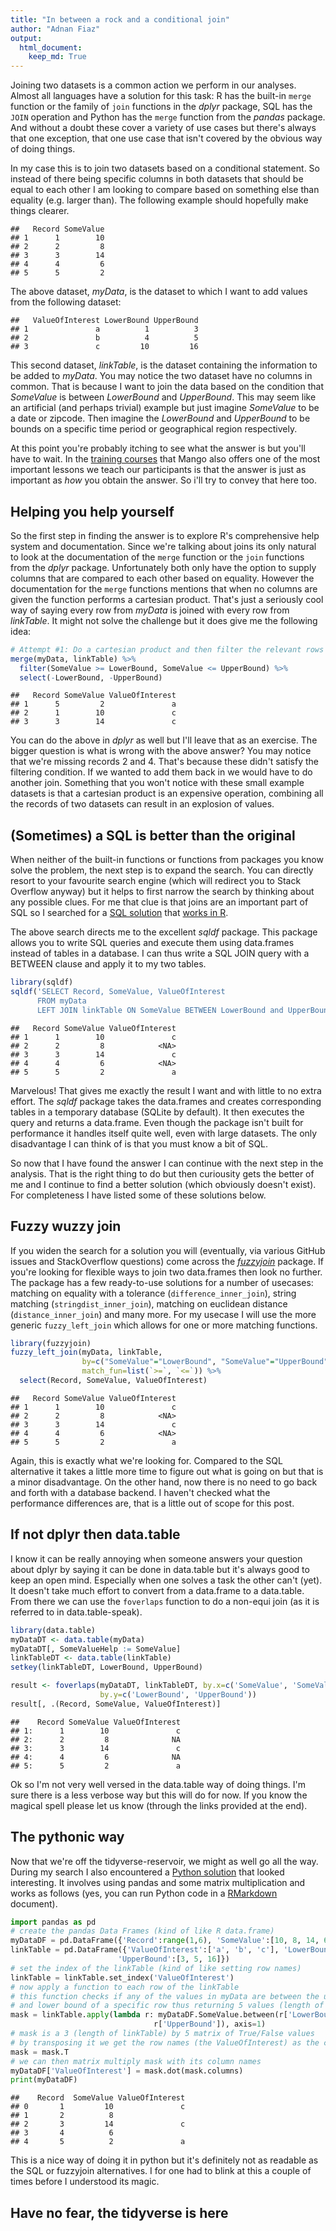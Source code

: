 ```yaml
---
title: "In between a rock and a conditional join"
author: "Adnan Fiaz"
output: 
  html_document:
    keep_md: True
---
```




Joining two datasets is a common action we perform in our analyses. Almost all languages have a solution for this task: R has the built-in `merge` function or the family of `join` functions in the *dplyr* package, SQL has the `JOIN` operation and Python has the `merge` function from the *pandas* package. And without a doubt these cover a variety of use cases but there's always that one exception, that one use case that isn't covered by the obvious way of doing things.

In my case this is to join two datasets based on a conditional statement. So instead of there being specific columns in both datasets that should be equal to each other I am looking to compare based on something else than equality (e.g. larger than). The following example should hopefully make things clearer. 

```
##   Record SomeValue
## 1      1        10
## 2      2         8
## 3      3        14
## 4      4         6
## 5      5         2
```

The above dataset, _myData_, is the dataset to which I want to add values from the following dataset:

```
##   ValueOfInterest LowerBound UpperBound
## 1               a          1          3
## 2               b          4          5
## 3               c         10         16
```
This second dataset, _linkTable_, is the dataset containing the information to be added to _myData_. You may notice the two dataset have no columns in common. That is because I want to join the data based on the condition that _SomeValue_ is between _LowerBound_ and _UpperBound_. This may seem like an artificial (and perhaps trivial) example but just imagine _SomeValue_ to be a date or zipcode. Then imagine the _LowerBound_ and _UpperBound_ to be bounds on a specific time period or geographical region respectively.

At this point you're probably itching to see what the answer is but you'll have to wait. In the [training courses](https://www.mango-solutions.com/data-science/r-training/courses.html) that Mango also offers one of the most important lessons we teach our participants is that the answer is just as important as *how* you obtain the answer. So i'll try to convey that here too.

## Helping you help yourself

So the first step in finding the answer is to explore R's comprehensive help system and documentation. Since we're talking about joins its only natural to look at the documentation of the `merge` function or the `join` functions from the *dplyr* package. Unfortunately both only have the option to supply columns that are compared to each other based on equality. However the documentation for the `merge` functions mentions that when no columns are given the function performs a cartesian product. That's just a seriously cool way of saying every row from _myData_ is joined with every row from _linkTable_. It might not solve the challenge but it does give me the following idea:


```r
# Attempt #1: Do a cartesian product and then filter the relevant rows
merge(myData, linkTable) %>% 
  filter(SomeValue >= LowerBound, SomeValue <= UpperBound) %>% 
  select(-LowerBound, -UpperBound)
```

```
##   Record SomeValue ValueOfInterest
## 1      5         2               a
## 2      1        10               c
## 3      3        14               c
```
You can do the above in *dplyr* as well but I'll leave that as an exercise. The bigger question is what is wrong with the above answer? You may notice that we're missing records 2 and 4. That's because these didn't satisfy the filtering condition. If we wanted to add them back in we would have to do another join. Something that you won't notice with these small example datasets is that a cartesian product is an expensive operation, combining all the records of two datasets can result in an explosion of values.  

## (Sometimes) a SQL is better than the original

When neither of the built-in functions or functions from packages you know solve the problem, the next step is to expand the search. You can directly resort to your favourite search engine (which will redirect you to Stack Overflow anyway) but it helps to first narrow the search by thinking about any possible clues. For me that clue is that joins are an important part of SQL so I searched for a [SQL solution](https://duckduckgo.com/?q=sql+between+join) that [works in R](https://duckduckgo.com/?q=sql+in+r).    

The above search directs me to the excellent *sqldf* package. This package allows you to write SQL queries and execute them using data.frames instead of tables in a database. I can thus write a SQL JOIN query with a BETWEEN clause and apply it to my two tables.


```r
library(sqldf)
sqldf('SELECT Record, SomeValue, ValueOfInterest 
      FROM myData 
      LEFT JOIN linkTable ON SomeValue BETWEEN LowerBound and UpperBound')
```

```
##   Record SomeValue ValueOfInterest
## 1      1        10               c
## 2      2         8            <NA>
## 3      3        14               c
## 4      4         6            <NA>
## 5      5         2               a
```

Marvelous! That gives me exactly the result I want and with little to no extra effort. The *sqldf* package takes the data.frames and creates corresponding tables in a temporary database (SQLite by default). It then executes the query and returns a data.frame. Even though the package isn't built for performance it handles itself quite well, even with large datasets. The only disadvantage I can think of is that you must know a bit of SQL.    

So now that I have found the answer I can continue with the next step in the analysis. That is the right thing to do but then curiousity gets the better of me and I continue to find a better solution (which obviously doesn't exist). For completeness I have listed some of these solutions below.  

## Fuzzy wuzzy join
If you widen the search for a solution you will (eventually, via various GitHub issues and StackOverflow questions) come across the [*fuzzyjoin*](https://github.com/dgrtwo/fuzzyjoin) package. If you're looking for flexible ways to join two data.frames then look no further. The package has a few ready-to-use solutions for a number of usecases: matching on equality with a tolerance (`difference_inner_join`), string matching (`stringdist_inner_join`), matching on euclidean distance (`distance_inner_join`) and many more. For my usecase I will use the more generic `fuzzy_left_join` which allows for one or more matching functions.


```r
library(fuzzyjoin)
fuzzy_left_join(myData, linkTable, 
                by=c("SomeValue"="LowerBound", "SomeValue"="UpperBound"),
                match_fun=list(`>=`, `<=`)) %>% 
  select(Record, SomeValue, ValueOfInterest)
```

```
##   Record SomeValue ValueOfInterest
## 1      1        10               c
## 2      2         8            <NA>
## 3      3        14               c
## 4      4         6            <NA>
## 5      5         2               a
```

Again, this is exactly what we're looking for. Compared to the SQL alternative it takes a little more time to figure out what is going on but that is a minor disadvantage. On the other hand, now there is no need to go back and forth with a database backend. I haven't checked what the performance differences are, that is a little out of scope for this post.  

## If not dplyr then data.table
I know it can be really annoying when someone answers your question about dplyr by saying it can be done in data.table but it's always good to keep an open mind. Especially when one solves a task the other can't (yet). It doesn't take much effort to convert from a data.frame to a data.table. From there we can use the `foverlaps` function to do a non-equi join (as it is referred to in data.table-speak). 


```r
library(data.table)
myDataDT <- data.table(myData)
myDataDT[, SomeValueHelp := SomeValue]
linkTableDT <- data.table(linkTable)
setkey(linkTableDT, LowerBound, UpperBound)

result <- foverlaps(myDataDT, linkTableDT, by.x=c('SomeValue', 'SomeValueHelp'), 
                    by.y=c('LowerBound', 'UpperBound'))
result[, .(Record, SomeValue, ValueOfInterest)]
```

```
##    Record SomeValue ValueOfInterest
## 1:      1        10               c
## 2:      2         8              NA
## 3:      3        14               c
## 4:      4         6              NA
## 5:      5         2               a
```

Ok so I'm not very well versed in the data.table way of doing things. I'm sure there is a less verbose way but this will do for now. If you know the magical spell please let us know (through the links provided at the end).

## The pythonic way

Now that we're off the tidyverse-reservoir, we might as well go all the way. During my search I also encountered a [Python solution](https://stackoverflow.com/questions/40315997/python-pandas-merge-between-condition) that looked interesting. It involves using pandas and some matrix multiplication and works as follows (yes, you can run Python code in a [RMarkdown](http://rmarkdown.rstudio.com/authoring_knitr_engines.html) document).


```python
import pandas as pd
# create the pandas Data Frames (kind of like R data.frame)
myDataDF = pd.DataFrame({'Record':range(1,6), 'SomeValue':[10, 8, 14, 6, 2]})
linkTable = pd.DataFrame({'ValueOfInterest':['a', 'b', 'c'], 'LowerBound': [1, 4, 10],
                        'UpperBound':[3, 5, 16]})
# set the index of the linkTable (kind of like setting row names)                        
linkTable = linkTable.set_index('ValueOfInterest')
# now apply a function to each row of the linkTable
# this function checks if any of the values in myData are between the upper
# and lower bound of a specific row thus returning 5 values (length of myData)
mask = linkTable.apply(lambda r: myDataDF.SomeValue.between(r['LowerBound'], 
                                r['UpperBound']), axis=1)
# mask is a 3 (length of linkTable) by 5 matrix of True/False values
# by transposing it we get the row names (the ValueOfInterest) as the column names
mask = mask.T
# we can then matrix multiply mask with its column names
myDataDF['ValueOfInterest'] = mask.dot(mask.columns)
print(myDataDF)
```

```
##    Record  SomeValue ValueOfInterest
## 0       1         10               c
## 1       2          8                
## 2       3         14               c
## 3       4          6                
## 4       5          2               a
```
This is a nice way of doing it in python but it's definitely not as readable as the SQL or fuzzyjoin alternatives. I for one had to blink at this a couple of times before I understood its magic. 

## Have no fear, the tidyverse is here










